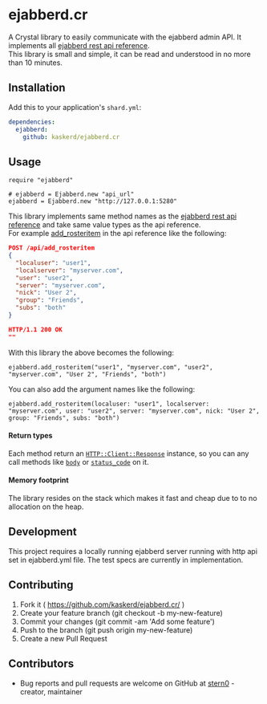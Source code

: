 # ejabberd.cr

A Crystal library to easily communicate with the ejabberd admin API.
It implements all [ejabberd rest api reference](https://docs.ejabberd.im/developer/ejabberd-api/admin-api/).\
This library is small and simple, it can be read and understood in no more than 10 minutes.


## Installation

Add this to your application's `shard.yml`:

```yaml
dependencies:
  ejabberd:
    github: kaskerd/ejabberd.cr
```

## Usage

```crystal
require "ejabberd"

# ejabberd = Ejabberd.new "api_url"
ejabberd = Ejabberd.new "http://127.0.0.1:5280"

```

This library implements same method names as the [ejabberd rest api reference](https://docs.ejabberd.im/developer/ejabberd-api/admin-api/) and take same value types as the api reference.\
For example [add_rosteritem](https://docs.ejabberd.im/developer/ejabberd-api/admin-api/#add-rosteritem) in the api reference like the following:

```json
POST /api/add_rosteritem
{
  "localuser": "user1",
  "localserver": "myserver.com",
  "user": "user2",
  "server": "myserver.com",
  "nick": "User 2",
  "group": "Friends",
  "subs": "both"
}

HTTP/1.1 200 OK
""
```

With this library the above becomes the following:
```crystal
ejabberd.add_rosteritem("user1", "myserver.com", "user2", "myserver.com", "User 2", "Friends", "both")
```

You can also add the argument names like the following:
```crystal
ejabberd.add_rosteritem(localuser: "user1", localserver: "myserver.com", user: "user2", server: "myserver.com", nick: "User 2", group: "Friends", subs: "both")
```

#### Return types
Each method return an [`HTTP::Client::Response`](https://crystal-lang.org/api/0.24.1/HTTP/Client/Response.html) instance, so you can any call methods like [`body`](https://crystal-lang.org/api/0.24.1/HTTP/Client/Response.html#body-instance-method) or [`status_code`](https://crystal-lang.org/api/0.24.1/HTTP/Client/Response.html#status_message%3AString-instance-method) on it.

#### Memory footprint
The library resides on the stack which makes it fast and cheap due to to no allocation on the heap.

## Development

This project requires a locally running ejabberd server running with http api set in ejabberd.yml file.
The test specs are currently in implementation.

## Contributing

1. Fork it ( https://github.com/kaskerd/ejabberd.cr/ )
2. Create your feature branch (git checkout -b my-new-feature)
3. Commit your changes (git commit -am 'Add some feature')
4. Push to the branch (git push origin my-new-feature)
5. Create a new Pull Request

## Contributors

- Bug reports and pull requests are welcome on GitHub at [stern0](https://github.com/kaskerd) - creator, maintainer

